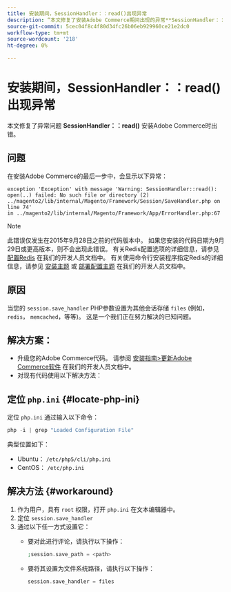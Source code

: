 ```yaml
---
title: 安装期间，SessionHandler：：read()出现异常
description: “本文修复了安装Adobe Commerce期间出现的异常**SessionHandler：：read()**错误。”
source-git-commit: 5cec04f8c4f80d34fc26b06eb929960ce21e2dc0
workflow-type: tm+mt
source-wordcount: '218'
ht-degree: 0%

---
```



# 安装期间，SessionHandler：：read()出现异常

本文修复了异常问题 **SessionHandler：：read()** 安装Adobe Commerce时出错。

## 问题

在安装Adobe Commerce的最后一步中，会显示以下异常：

```temrinal
exception 'Exception' with message 'Warning: SessionHandler::read():
open(..) failed: No such file or directory (2) ../magento2/lib/internal/Magento/Framework/Session/SaveHandler.php on line 74'
in ../magento2/lib/internal/Magento/Framework/App/ErrorHandler.php:67
```

>[!NOTE]
>
>此错误仅发生在2015年9月28日之前的代码版本中。 如果您安装的代码日期为9月29日或更高版本，则不会出现此错误。 有关Redis配置选项的详细信息，请参见 [配置Redis](https://devdocs.magento.com/guides/v2.3/config-guide/redis/config-redis.html) 在我们的开发人员文档中。 有关使用命令行安装程序指定Redis的详细信息，请参见 [安装主题](https://devdocs.magento.com/guides/v2.3/install-gde/install/cli/install-cli-install.html) 或 [部署配置主题](https://devdocs.magento.com/guides/v2.3/install-gde/install/cli/install-cli-subcommands-deployment.html#instgde-cli-subcommands-configphp) 在我们的开发人员文档中。

## 原因

当您的 `session.save_handler` PHP参数设置为其他会话存储 `files` (例如， `redis`， `memcached`，等等)。 这是一个我们正在努力解决的已知问题。

## 解决方案：

* 升级您的Adobe Commerce代码。 请参阅 [安装指南>更新Adobe Commerce软件](https://devdocs.magento.com/guides/v2.3/install-gde/install/cli/install-cli-uninstall.html#instgde-install-magento-update) 在我们的开发人员文档中。
* 对现有代码使用以下解决方法：

## 定位 `php.ini` {#locate-php-ini}

定位 `php.ini` 通过输入以下命令：

```php
php -i | grep "Loaded Configuration File"
```

典型位置如下：

* Ubuntu： `/etc/php5/cli/php.ini`
* CentOS： `/etc/php.ini`

## 解决方法 {#workaround}

1. 作为用户，具有 `root` 权限，打开 `php.ini` 在文本编辑器中。
1. 定位 `session.save_handler`
1. 通过以下任一方式设置它：
   * 要对此进行评论，请执行以下操作：

     ```php
     ;session.save_path = <path>
     ```

   * 要将其设置为文件系统路径，请执行以下操作：

     ```php
     session.save_handler = files
     ```
